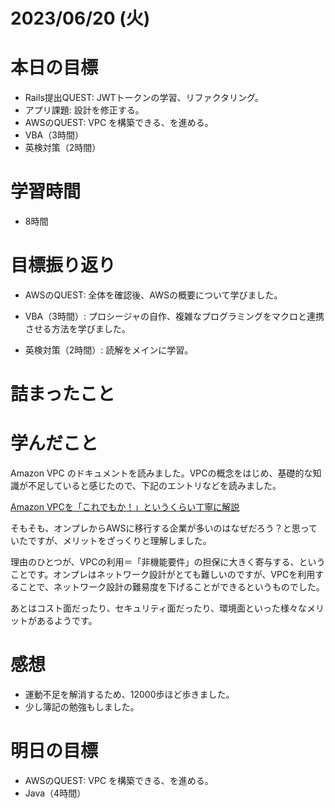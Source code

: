 # 2023/06/20 (火)

# 本日の目標

- Rails提出QUEST: JWTトークンの学習、リファクタリング。
- アプリ課題: 設計を修正する。
- AWSのQUEST: VPC を構築できる、を進める。
- VBA（3時間）
- 英検対策（2時間）

# 学習時間
- 8時間

# 目標振り返り

- AWSのQUEST: 全体を確認後、AWSの概要について学びました。

- VBA（3時間）: プロシージャの自作、複雑なプログラミングをマクロと連携させる方法を学びました。

- 英検対策（2時間）: 読解をメインに学習。

# 詰まったこと

# 学んだこと

Amazon VPC のドキュメントを読みました。VPCの概念をはじめ、基礎的な知識が不足していると感じたので、下記のエントリなどを読みました。

[Amazon VPCを「これでもか！」というくらい丁寧に解説](https://qiita.com/c60evaporator/items/2f24d4796202e8b06a77)

そもそも、オンプレからAWSに移行する企業が多いのはなぜだろう？と思っていたですが、メリットをざっくりと理解しました。

理由のひとつが、VPCの利用＝「非機能要件」の担保に大きく寄与する、ということです。オンプレはネットワーク設計がとても難しいのですが、VPCを利用することで、ネットワーク設計の難易度を下げることができるというものでした。

あとはコスト面だったり、セキュリティ面だったり、環境面といった様々なメリットがあるようです。

# 感想

- 運動不足を解消するため、12000歩ほど歩きました。
- 少し簿記の勉強もしました。

# 明日の目標

- AWSのQUEST: VPC を構築できる、を進める。
- Java（4時間）
